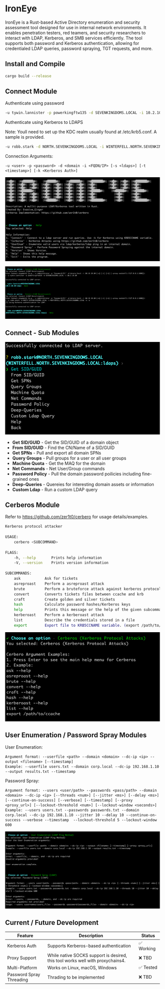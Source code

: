 # IronEye

IronEye is a Rust-based Active Directory enumeration and security assessment tool designed for use in internal network environments. It enables penetration testers, red teamers, and security researchers to interact with LDAP, Kerberos, and SMB services efficiently.
The tool supports both password and Kerberos authentication, allowing for credentialed LDAP queries, password spraying, TGT requests, and more.

## Install and Compile
```bash
cargo build --release
```

## Connect Module
Authenticate using password
```bash
-u tywin.lannister -p powerkingftw135 -d SEVENKINGDOMS.LOCAL -i 10.2.10.10
```
Authenticate using Kerberos to LDAPS

Note: Youll need to set up the KDC realm usually found at /etc/krb5.conf. A sample is provided. 
```bash
-u robb.stark -d NORTH.SEVENKINGDOMS.LOCAL -i WINTERFELL.NORTH.SEVENKINGDOMS.LOCAL -k -s
```
Connection Arguments:
```
-u <user> -p <password> -d <domain -i <FQDN/IP> [-s <ldaps>] [-t <timestamp>] [-k <Kerberos Auth>]
```

![alt text](images/image.png)

![alt text](images/image-3.png)


## Connect - Sub Modules
![alt text](images/sub_modules.png)

- **Get SID/GUID** - Get the SID/GUID of a domain object
- **From SID/GUID** - Find the CN/Name of a SID/GUID
- **Get SPNs** - Pull and export all domain SPNs
- **Query Groups** - Pull groups for a user or all user groups
- **Machine Quota** - Get the MAQ for the domain
- **Net Commands** - Net User/Group commands
- **Password Policy** - Pull the domain password poilicies including fine-grained ones
- **Deep-Queries** - Quereies for interesting domain assets or information
- **Custom Ldap** - Run a custom LDAP query

## Cerberos Module
Refer to https://github.com/zer1t0/cerbero for usage details/examples.
```bash
Kerberos protocol attacker

USAGE:
    cerbero <SUBCOMMAND>

FLAGS:
    -h, --help       Prints help information
    -V, --version    Prints version information

SUBCOMMANDS:
    ask           Ask for tickets
    asreproast    Perform a asreproast attack
    brute         Perform a bruteforce attack against kerberos protocol
    convert       Converts tickets files between ccache and krb
    craft         Create golden and silver tickets
    hash          Calculate password hashes/Kerberos keys
    help          Prints this message or the help of the given subcommand(s)
    kerberoast    Perform a kerberoast attack
    list          Describe the credentials stored in a file
    export        Export file to KRB5CCNAME variable. (export /path/to/file.ccache)
```
![alt text](images/image-2.png)


## User Enumeration / Password Spray Modules
User Enumeration:
```
Argument format: --userfile <path> --domain <domain> --dc-ip <ip> --output <filename> [--timestamp]
Example: --userfile users.txt --domain corp.local --dc-ip 192.168.1.10 --output results.txt --timestamp
```

Password Spray:
```
Argument format: --users <user/path> --passwords <pass/path> --domain <domain> --dc-ip <ip> [--threads <num>] [--jitter <ms>] [--delay <ms>] [--continue-on-success] [--verbose] [--timestamp] [--proxy <proxy_url>] [--lockout-threshold <num>] [--lockout-window <seconds>]
Example: --users users.txt --passwords passwords.txt --domain corp.local --dc-ip 192.168.1.10 --jitter 10 --delay 10 --continue-on-success --verbose --timestamp  --lockout-threshold 5 --lockout-window 600
```
![alt text](images/image-4.png)

## Current / Future Development

| Feature           | Description                                  | Status   |
|------------------|----------------------------------|---------|
| Kerberos Auth   | Supports Kerberos-based authentication | ✅ Working |
| Proxy Support   | While native SOCKS support is desired, this tool works well with proxychains4.       | ❌ TBD  |
| Multi-Platform  | Works on Linux, macOS, Windows    | ✅ Tested  |
| Password Spray Threading | Thrading to be implemented    | ❌ TBD |
